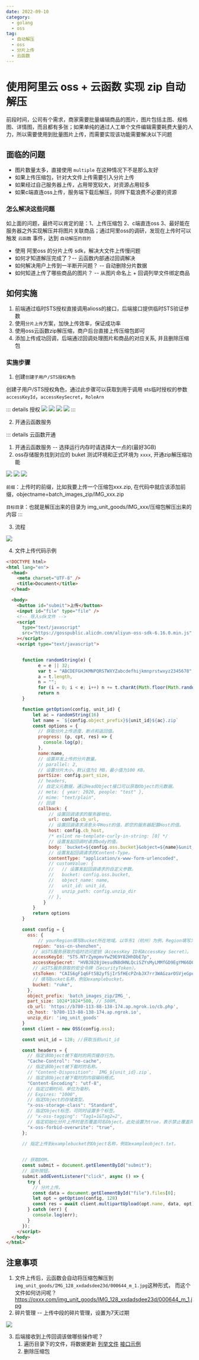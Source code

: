 ```yaml
---
date: 2022-09-10
category:
  - golang
  - oss
tag:
  - 自动解压
  - oss
  - 分片上传
  - 云函数
---
```


# 使用阿里云 oss + 云函数 实现 zip 自动解压
前段时间，公司有个需求，商家需要批量编辑商品的图片，图片包括主图、规格图、详情图，而且都有多张；如果单纯的通过人工单个文件编辑需要耗费大量的人力，所以需要使用到批量图片上传，而需要实现该功能需要解决以下问题

<!-- more -->

## 面临的问题
- 图片数量太多，直接使用 `multiple` 在这种情况下不是那么友好
- 如果上传压缩包，针对大文件上传需要引入分片上传
- 如果经过自己服务器上传，占用带宽较大，对资源占用较多
- 如果c端直连oss上传，服务端下载后解压，同样下载浪费不必要的资源

### 怎么解决这些问题

如上面的问题，最终可以肯定的是：1、上传压缩包 2、c端直连oss 3、最好能在服务器之外实现解压并将图片关联商品；通过阿里oss的调研，发现在上传时可以触发 `云函数` 事件，达到 `自动解压的目的`

- 使用 阿里oss 的分片上传 sdk，解决大文件上传慢问题
- 如何才知道解压完成了？-- 云函数内部通过回调解决
- 如何解决用户上传到一半断开问题？ -- 自动删除分片数据
- 如何知道上传了哪些商品的图片？ -- 从图片命名上 + 回调列举文件绑定商品

## 如何实施

1. 前端通过临时STS授权直接调用alioss的接口，后端接口提供临时STS验证参数
2. 使用`分片上传`方案，加快上传效率，保证成功率
3. 使用oss云函数zip解压缩，商户后台直接上传压缩包即可
4. 添加上传成功回调，后端通过回调处理图片和商品的对应关系, 并且删除压缩包

### 实施步骤

1. 创建`创建子用户/STS授权角色`

创建子用户/STS授权角色，通过此步骤可以获取到用于调用 sts临时授权的参数  `accessKeyId`，`accessKeySecret`，`RoleArn`

::: details 授权
![](https://oss.itruke.com/doc/202209/1663755427-7f84.png?x-oss-process=image/format,webp)
![](https://oss.itruke.com/doc/202209/1663755460-0cc0.png?x-oss-process=image/format,webp)
![](https://oss.itruke.com/doc/202209/1663755491-ef10.png?x-oss-process=image/format,webp)
![](https://oss.itruke.com/doc/202209/1663755508-0e3e.png?x-oss-process=image/format,webp)
:::

2. 开通云函数服务

::: details 云函数开通
1. 开通云函数服务 -- 选择运行内存时请选择大一点的(最好3GB)
2. oss存储服务找到对应的 buket  测试环境和正式环境为 `xxxx`, 开通zip解压缩功能

![](https://oss.itruke.com/doc/202209/1663755635-a517.png?x-oss-process=image/format,webp)
![](https://oss.itruke.com/doc/202209/1663755659-1d71.png?x-oss-process=image/format,webp)
![](https://oss.itruke.com/doc/202209/1663755695-a3f2.png?x-oss-process=image/format,webp)

`前缀`：上传时的前缀，比如我要上传一个压缩包xxx.zip, 在代码中就应该添加前缀，objectname=batch_images_zip/IMG_xxx.zip

`目标目录`：也就是解压出来的目录为  img_unit_goods/IMG_xxx/压缩包解压出来的内容
:::

3. 流程

![](https://oss.itruke.com/doc/202209/1663755789-bbb2.png?x-oss-process=image/format,webp)

4. 文件上传代码示例
```html
<!DOCTYPE html>
<html lang="en">
  <head>
    <meta charset="UTF-8" />
    <title>Document</title>
  </head>

  <body>
    <button id="submit">上传</button>
    <input id="file" type="file" />
    <!-- 导入sdk文件 -->
    <script
      type="text/javascript"
      src="https://gosspublic.alicdn.com/aliyun-oss-sdk-6.16.0.min.js"
    ></script>
    <script type="text/javascript">


      function randomString(e) {    
            e = e || 32;
            var t = "ABCDEFGHJKMNPQRSTWXYZabcdefhijkmnprstwxyz2345678",
            a = t.length,
            n = "";
            for (i = 0; i < e; i++) n += t.charAt(Math.floor(Math.random() * a));
            return n
      }

      function getOption(config, unit_id) {
          let ac = randomString(16)
          let name = `${config.object_prefix}${unit_id}${ac}.zip`
          const options = {
            // 获取分片上传进度、断点和返回值。
            progress: (p, cpt, res) => {
              console.log(p);
            },
            name:name,
            // 设置并发上传的分片数量。
            // parallel: 2,
            // 设置分片大小。默认值为1 MB，最小值为100 KB。
            partSize: config.part_size,
            // headers,
            // 自定义元数据，通过HeadObject接口可以获取Object的元数据。
            // meta: { year: 2020, people: "test" },
            // mime: "text/plain",
            // 回调
            callback: {
                // 设置回调请求的服务器地址。
                url: config.cb_url,
                // 设置回调请求消息头中Host的值，即您的服务器配置Host的值。
                host: config.cb_host,
                /* eslint no-template-curly-in-string: [0] */
                // 设置发起回调时请求body的值。
                body: `bucket=${config.oss.bucket}&object=${name}&unit_id=${unit_id}&unzip_dir=${config.unzip_dir}`,
                // 设置发起回调请求的Content-Type。
                contentType: "application/x-www-form-urlencoded",
                // customValue: {
                //   // 设置发起回调请求的自定义参数。
                //   bucket: config.oss.bucket,
                //   object_name: name,
                //   unit_id: unit_id,
                //   unzip_path: config.unzip_dir
                // },
              }
          }
          return options
      }

      const config = {
        oss: {
            // yourRegion填写Bucket所在地域。以华东1（杭州）为例，Region填写为oss-cn-hangzhou。
          region: "oss-cn-shenzhen",
          // 从STS服务获取的临时访问密钥（AccessKey ID和AccessKey Secret）。
          accessKeyId: "STS.NTrZympmvYwZ9E9Y82HhDbE7p",
          accessKeySecret: "HVBJ828jUesudN8dHNLQciSZYsMyLMMfGD9EgYM66DQV",
          // 从STS服务获取的安全令牌（SecurityToken）。
          stsToken: "CAIS6gF1q6Ft5B2yfSjIr5fHEcPZnbJX7rr3WAGzarOSVjeGpoVpFIXqaIuAoEml2Ihsz5Fdt604zkctz2OSVVov2r4VfomRJwlkt+Q==",
          // 填写Bucket名称，例如examplebucket。
          bucket: "ruke",
        },
        object_prefix: 'batch_images_zip/IMG_',
        part_size: 1024*1024*500, // 500M,
        cb_url: 'https://b780-113-88-138-174.ap.ngrok.io/cb.php',
        cb_host: 'b780-113-88-138-174.ap.ngrok.io',
        unzip_dir: 'img_unit_goods'
      }
      const client = new OSS(config.oss);

      const unit_id = 128; //获取当前unit_id

      const headers = {
        // 指定该Object被下载时的网页缓存行为。
        "Cache-Control": "no-cache",
        // 指定该Object被下载时的名称。
        // "Content-Disposition": `IMG_${unit_id}.zip`,
        // 指定该Object被下载时的内容编码格式。
        "Content-Encoding": "utf-8",
        // 指定过期时间，单位为毫秒。
        // Expires: "1000",
        // 指定Object的存储类型。
        "x-oss-storage-class": "Standard",
        // 指定Object标签，可同时设置多个标签。
        // "x-oss-tagging": "Tag1=1&Tag2=2",
        // 指定初始化分片上传时是否覆盖同名Object。此处设置为true，表示禁止覆盖同名Object。
        "x-oss-forbid-overwrite": "true",
      };

      // 指定上传到examplebucket的Object名称，例如exampleobject.txt。
      

      // 获取DOM。
      const submit = document.getElementById("submit");
      // 监听按钮。
      submit.addEventListener("click", async () => {
        try {
          // 分片上传。
          const data = document.getElementById("file").files[0];
          let opt = getOption(config, 128)
          const res = await client.multipartUpload(opt.name, data, opt);
        } catch (err) {
          console.log(err);
        }
      });
    </script>
  </body>
</html>
```

## 注意事项

1. 文件上传后，云函数会自动将压缩包解压到 `img_unit_goods/IMG_128_xxdadsdee23d/000644_m_1.jpg`这种形式， 而这个文件如何访问呢？ https://oxxx.com/img_unit_goods/IMG_128_xxdadsdee23d/000644_m_1.jpg
2. 碎片管理 -- 上传中段的碎片管理，设置为7天过期

![](https://oss.itruke.com/doc/202209/1663756355-b44a.png?x-oss-process=image/format,webp)

3. 后端接收到上传回调该做哪些操作呢？
    1. 遍历目录下的文件，将数据更新 [列举文件](https://help.aliyun.com/document_detail/84841.html)  [接口示例](https://help.aliyun.com/document_detail/31860.html)
    2. 删除压缩包